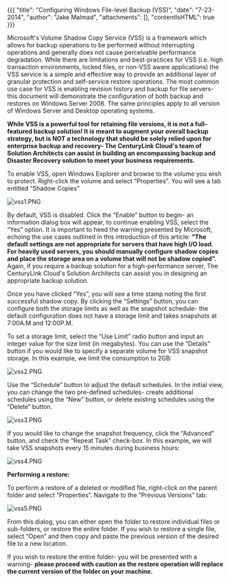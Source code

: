 {{{
  "title": "Configuring Windows File-level Backup (VSS)",
  "date": "7-23-2014",
  "author": "Jake Malmad",
  "attachments": [],
  "contentIsHTML": true
}}}

<p>Microsoft's Volume Shadow Copy Service (VSS) is a framework which allows for&nbsp;backup operations to be performed without interrupting operations&nbsp;and generally does not cause perceivable performance degradation. While there are limitations and
  best-practices for VSS (i.e. high transaction environments, locked files, or non-VSS aware applications) the VSS service is a simple and effective way to provide an additional layer of granular protection and self-service restore operations. The most
  common use case for VSS is enabling revision history and backup for file servers- this document will demonstrate the configuration of both backup and restores on Windows Server 2008. The same principles apply to all version of Windows Server and Desktop
  operating systems.</p>
<p><strong>While VSS is a powerful tool for retaining file versions, it is not a full-featured backup solution! It is meant to augment your overall backup strategy, but is NOT a technology that should be solely relied upon for enterprise backup and recovery- The CenturyLink Cloud's team of Solution Architects can assist in building an&nbsp;</strong><strong>encompassing backup and Disaster Recovery solution to meet your business requirements.</strong>
</p>
<p>To enable VSS, open Windows Explorer and browse to the volume you wish to protect. Right-click the volume and select “Properties”. You will see a tab entitled “Shadow Copies”</p>
<p>
  <a><img src="https://t3n.zendesk.com/attachments/token/zbvm50byi7avyh3/?name=vss1.PNG" alt="vss1.PNG" />
  </a>
</p>
<p>By default, VSS is disabled. Click the “Enable” button to begin- an information dialog box will appear, to continue enabling VSS, select the “Yes” option. It is important to heed the warning presented by Microsoft, echoing the use cases outlined in this
  introduction of this article: <strong>“The default settings are not appropriate for servers that have high I/O load. For heavily used servers, you should manually configure shadow copies and place the storage area on a volume that will not be shadow copied”. </strong>Again,
  if you require a backup solution for a high-performance server, The CenturyLink Cloud's Solution Architects can assist you in designing an appropriate backup solution.</p>

<p>Once you have clicked “Yes”, you will see a time stamp noting the first successful shadow copy. By clicking the “Settings” button, you can configure both the storage limits as well as the snapshot schedule- the default configuration does not have a storage
  limit and takes snapshots at 7:00A.M and 12:00P.M.</p>
<p>To set a storage limit, select the “Use Limit” radio button and input an integer value for the size limit (in megabytes). You can use the “Details” button if you would like to specify a separate volume for VSS snapshot storage. In this example, we limit
  the consumption to 2GB:</p>
<p>
  <a><img src="https://t3n.zendesk.com/attachments/token/e9anyfgfxchaasm/?name=vss2.PNG" alt="vss2.PNG" />
  </a>
</p>
<p>Use the “Schedule” button to adjust the default schedules. In the initial view, you can change the two pre-defined schedules- create additional schedules using the “New” button, or delete existing schedules using the “Delete” button.</p>
<p>
  <a><img src="https://t3n.zendesk.com/attachments/token/5ttcjuy0byxxlgn/?name=vss3.PNG" alt="vss3.PNG" />
  </a>
</p>
<p>If you would like to change the snapshot frequency, click the “Advanced” button, and check the “Repeat Task” check-box. In this example, we will take VSS snapshots every 15 minutes during business hours:</p>

<p>
  <a><img src="https://t3n.zendesk.com/attachments/token/60d0swlbxmh4gtq/?name=vss4.PNG" alt="vss4.PNG" />
  </a>
</p>
<p><strong>Performing a restore:</strong>
</p>
<p>To perform a restore of a deleted or modified file, right-click on the parent folder and select “Properties”. Navigate to the “Previous Versions” tab:</p>
<p>
  <a><img src="https://t3n.zendesk.com/attachments/token/kqhxo9p80kb4shz/?name=vss5.PNG" alt="vss5.PNG" />
  </a>
</p>
<p>From this dialog, you can either open the folder to restore individual files or sub-folders, or restore the entire folder. If you wish to restore a single file, select “Open” and then copy and paste the previous version of the desired file to a new location.</p>
<p>If you wish to restore the entire folder- you will be presented with a warning- <strong>please proceed with caution as the restore operation will replace the current version of the folder on your machine.</strong>
</p>